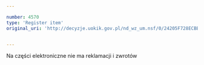 ```yaml
---

number: 4570
type: 'Register item'
original_uri: 'http://decyzje.uokik.gov.pl/nd_wz_um.nsf/0/24205F728ECBBC91C1257B5D00252964?OpenDocument'


---
```


Na części elektroniczne nie ma reklamacji i zwrotów
